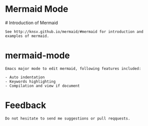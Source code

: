 <h1>Mermaid Mode</h1>
# Introduction of Mermaid

    See http://knsv.github.io/mermaid/#mermaid for introduction and examples of mermaid.  
    
# mermaid-mode

    Emacs major mode to edit mermaid, following features included:
   
    - Auto indentation
    - Keywords highlighting
    - Compilation and view if document

# Feedback

    Do not hesitate to send me suggestions or pull reqquests.
    
    
